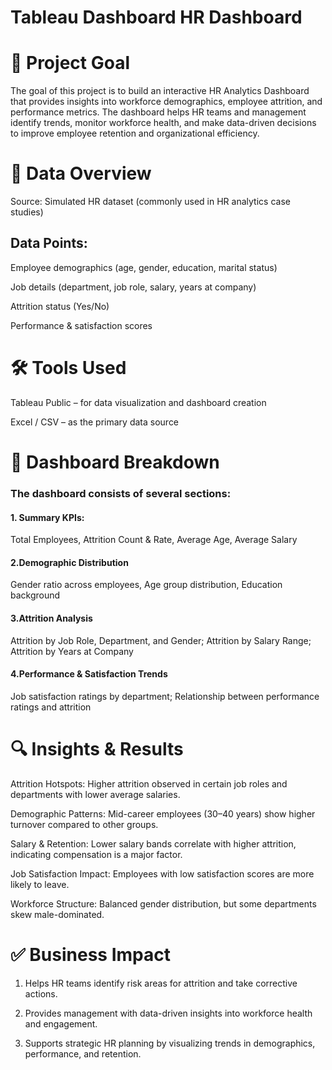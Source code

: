 # Tableau Dashboard HR Dashboard

# 🚀 Project Goal

The goal of this project is to build an interactive HR Analytics Dashboard that provides insights into workforce demographics, employee attrition, and performance metrics. The dashboard helps HR teams and management identify trends, monitor workforce health, and make data-driven decisions to improve employee retention and organizational efficiency.

# 📂 Data Overview

Source: Simulated HR dataset (commonly used in HR analytics case studies)

## Data Points:

Employee demographics (age, gender, education, marital status)

Job details (department, job role, salary, years at company)

Attrition status (Yes/No)

Performance & satisfaction scores

# 🛠️ Tools Used

Tableau Public – for data visualization and dashboard creation

Excel / CSV – as the primary data source


# 📑 Dashboard Breakdown

### The dashboard consists of several sections:

#### 1. Summary KPIs: 

Total Employees,
Attrition Count & Rate,
Average Age,
Average Salary

#### 2.Demographic Distribution
Gender ratio across employees,
Age group distribution,
Education background

#### 3.Attrition Analysis

Attrition by Job Role, Department, and Gender;
Attrition by Salary Range;
Attrition by Years at Company

#### 4.Performance & Satisfaction Trends

Job satisfaction ratings by department;
Relationship between performance ratings and attrition

# 🔍 Insights & Results

Attrition Hotspots: Higher attrition observed in certain job roles and departments with lower average salaries.

Demographic Patterns: Mid-career employees (30–40 years) show higher turnover compared to other groups.

Salary & Retention: Lower salary bands correlate with higher attrition, indicating compensation is a major factor.

Job Satisfaction Impact: Employees with low satisfaction scores are more likely to leave.

Workforce Structure: Balanced gender distribution, but some departments skew male-dominated.

# ✅ Business Impact

1. Helps HR teams identify risk areas for attrition and take corrective actions.

2. Provides management with data-driven insights into workforce health and engagement.

3. Supports strategic HR planning by visualizing trends in demographics, performance, and retention.
   
